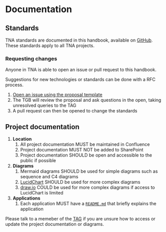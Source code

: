 # Documentation

## Standards

TNA standards are documented in this handbook, available on [GitHub](https://github.com/nationalarchives/developer-handbook). These standards apply to all TNA projects.

### Requesting changes

Anyone in TNA is able to open an issue or pull request to this handbook.

Suggestions for new technologies or standards can be done with a RFC process.

1. [Open an issue using the proposal template](https://github.com/nationalarchives/developer-handbook/issues/new?template=proposal.md&title=RFC%3A+New+proposal)
1. The TGB will review the proposal and ask questions in the open, taking unresolved queries to the TAG
1. A pull request can then be opened to change the standards

## Project documentation

1. **Location**
    1. All project documentation MUST be maintained in Confluence
    1. Project documentation MUST NOT be added to SharePoint
    1. Project documentation SHOULD be open and accessible to the public if possible
1. **Diagrams**
    1. Mermaid diagrams SHOULD be used for simple diagrams such as sequence and C4 diagrams
    1. [LucidChart](https://www.lucidchart.com/) SHOULD be used for more complex diagrams
    1. [draw.io](http://draw.io/) COULD be used for more complex diagrams if access to LucidChart is limited
1. **Applications**
    1. Each application MUST have a [`README.md`](../../projects/setup/#readme) that briefly explains the application

Please talk to a memeber of the [TAG](../../organisation/technical-architects-group/) if you are unsure how to access or update the project documentation or diagrams.
